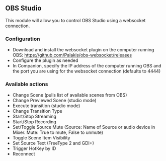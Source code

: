 ## OBS Studio

This module will allow you to control OBS Studio using a websocket connection.

### Configuration
* Download and install the websocket plugin on the computer running OBS: https://github.com/Palakis/obs-websocket/releases
* Configure the plugin as needed
* In Companion, specify the IP address of the computer running OBS and the port you are using for the websocket connection (defaults to 4444)

### Available actions
* Change Scene (pulls list of available scenes from OBS)
* Change Previewed Scene (studio mode)
* Execute transition (studio mode)
* Change Transition Type
* Start/Stop Streaming
* Start/Stop Recording
* Set/Toggle Source Mute (Source: Name of Source or audio device in Mixer. Mute: True to mute, False to unmute)
* Toggle Scene Item Visibility
* Set Source Text (FreeType 2 and GDI+)
* Trigger HotKey by ID
* Reconnect
